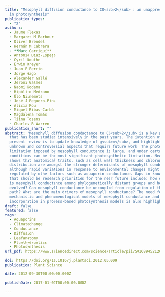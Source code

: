 ```yaml
---
title: "Mesophyll diffusion conductance to CO<sub>2</sub> : an unappreciated central player
  in photosynthesis"
publication_types:
  - "2"
authors:
  - Jaume Flexas
  - Margaret M Barbour
  - Oliver Brendel
  - Hernán M Cabrera
  - **Marc Carriquí**
  - Antonio Díaz-Espejo
  - Cyril Douthe
  - Erwin Dreyer
  - Juan P Ferrio
  - Jorge Gago
  - Alexander Gallé
  - Jeroni Galmés
  - Naomi Kodama
  - Hipólito Medrano
  - Ülo Niinemets
  - José J Peguero-Pina
  - Alicia Pou
  - Miquel Ribas-Carbó
  - Magdalena Tomás
  - Tiina Tosens
  - Charles R Warren
publication_short: ""
abstract: "Mesophyll diffusion conductance to CO<sub>2</sub> is a key photosynthetic trait
  that has been studied intensively in the past years. The intention of the
  present review is to update knowledge of g<sub>m</sub>, and highlight the important
  unknown and controversial aspects that require future work. The photosynthetic
  limitation imposed by mesophyll conductance is large, and under certain
  conditions can be the most significant photosynthetic limitation. New evidence
  shows that anatomical traits, such as cell wall thickness and chloroplast
  distribution are amongst the stronger determinants of mesophyll conductance,
  although rapid variations in response to environmental changes might be
  regulated by othe factors such as aquaporin conductance. Gaps in knowledge
  that should be research priorities for the near future include: how different
  is mesophyll conductance among phylogenetically distant groups and how has it
  evolved? Can mesophyll conductance be uncoupled from regulation of the water
  path? What are the main drivers of mesophyll conductance? The need for
  mechanistic and phenomenological models of mesophyll conductance and its
  incorporation in process-based photosynthesis models is also highlighted."
draft: false
featured: false
tags:
  - Aquaporins
  - Climatechange
  - Conductance
  - Diffusion
  - Leafanatomy
  - Planthydraulics
  - Photosynthesis
url_pdf: https://www.sciencedirect.com/science/article/pii/S0168945212001069

doi: https://doi.org/10.1016/j.plantsci.2012.05.009
publication: Plant Science

date: 2012-09-30T00:00:00.000Z

publishDate: 2017-01-01T00:00:00.000Z

---
```

